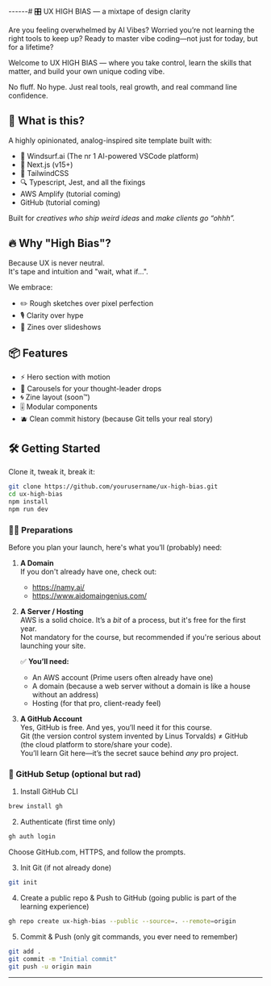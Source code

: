 ------# 🎛️ UX HIGH BIAS — a mixtape of design clarity

Are you feeling overwhelmed by AI Vibes?
Worried you’re not learning the right tools to keep up?
Ready to master vibe coding—not just for today, but for a lifetime?

Welcome to UX HIGH BIAS — where you take control, learn the skills that matter, and build your own unique coding vibe.

No fluff. No hype. Just real tools, real growth, and real command line confidence.

## 🌊 What is this?

A highly opinionated, analog-inspired site template built with:

- 🌊 Windsurf.ai (The nr 1 AI-powered VSCode platform)
- 🧩 Next.js (v15+)
- 🎨 TailwindCSS
- 🔍 Typescript, Jest, and all the fixings
- AWS Amplify (tutorial coming)
- GitHub (tutorial coming)

Built for *creatives who ship weird ideas* and *make clients go “ohhh”.*

## 🔥 Why "High Bias"?

Because UX is never neutral.  
It's tape and intuition and "wait, what if...".

We embrace:
- ✏️ Rough sketches over pixel perfection  
- 🎙️ Clarity over hype  
- 📼 Zines over slideshows  

## 📦 Features

- ⚡ Hero section with motion  
- 🧠 Carousels for your thought-leader drops  
- 🌀 Zine layout (soon™)  
- 🎚️ Modular components  
- 🫐 Clean commit history (because Git tells your real story)

## 🛠️ Getting Started

Clone it, tweak it, break it:

```bash
git clone https://github.com/yourusername/ux-high-bias.git
cd ux-high-bias
npm install
npm run dev
```


### 👨‍💻 Preparations
Before you plan your launch, here's what you’ll (probably) need:

1. **A Domain**  
   If you don't already have one, check out:  
   - https://namy.ai/  
   - https://www.aidomaingenius.com/

2. **A Server / Hosting**  
   AWS is a solid choice. It’s a *bit* of a process, but it's free for the first year.  
   Not mandatory for the course, but recommended if you're serious about launching your site.

   ✅ **You’ll need:**  
   - An AWS account (Prime users often already have one)  
   - A domain (because a web server without a domain is like a house without an address)  
   - Hosting (for that pro, client-ready feel)

3. **A GitHub Account**  
   Yes, GitHub is free. And yes, you’ll need it for this course.  
   Git (the version control system invented by Linus Torvalds) ≠ GitHub (the cloud platform to store/share your code).  
   You’ll learn Git here—it’s the secret sauce behind *any* pro project.


### 🔗 GitHub Setup (optional but rad)
1. Install GitHub CLI
```bash
brew install gh
```

2. Authenticate (first time only)
```bash
gh auth login
```

Choose GitHub.com, HTTPS, and follow the prompts.

3. Init Git (if not already done)
```bash
git init
```
4. Create a public repo & Push to GitHub (going public is part of the learning experience)
```bash
gh repo create ux-high-bias --public --source=. --remote=origin
```

5. Commit & Push (only git commands, you ever need to remember)
```bash
git add .
git commit -m "Initial commit"
git push -u origin main
```

---